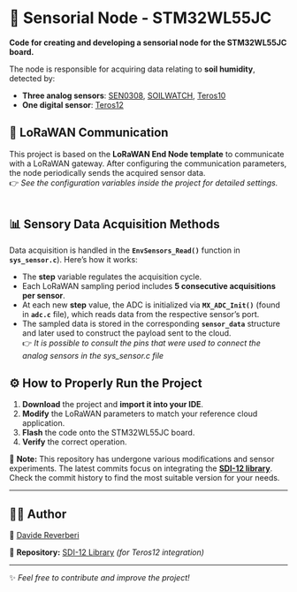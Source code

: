 # 🌱 Sensorial Node - STM32WL55JC

**Code for creating and developing a sensorial node for the STM32WL55JC board.**

The node is responsible for acquiring data relating to **soil humidity**, detected by:
- **Three analog sensors**: [SEN0308](https://wiki.dfrobot.com/Waterproof_Capacitive_Soil_Moisture_Sensor_SKU_SEN0308), [SOILWATCH](https://pino-tech.eu/wp-content/uploads/2017/08/SoilWatch10.pdf), [Teros10](https://metergroup.com/it/products/teros-10/)
- **One digital sensor**: [Teros12](https://metergroup.com/it/products/teros-12/)

## 📡 LoRaWAN Communication
This project is based on the **LoRaWAN End Node template** to communicate with a LoRaWAN gateway. After configuring the communication parameters, the node periodically sends the acquired sensor data.<br>
👉 *See the configuration variables inside the project for detailed settings.*
<br><br>
## 📊 Sensory Data Acquisition Methods

Data acquisition is handled in the **`EnvSensors_Read()`** function in **`sys_sensor.c`**). Here’s how it works:
- The **step** variable regulates the acquisition cycle.
- Each LoRaWAN sampling period includes **5 consecutive acquisitions per sensor**.
- At each new **step** value, the ADC is initialized via **`MX_ADC_Init()`** (found in **`adc.c`** file), which reads data from the respective sensor’s port.
- The sampled data is stored in the corresponding **`sensor_data`** structure and later used to construct the payload sent to the cloud.<br>
👉 *It is possible to consult the pins that were used to connect the analog sensors in the sys_sensor.c file*

## ⚙️ How to Properly Run the Project

1. **Download** the project and **import it into your IDE**.
2. **Modify** the LoRaWAN parameters to match your reference cloud application.
3. **Flash** the code onto the STM32WL55JC board.
4. **Verify** the correct operation.

🔔 **Note:** This repository has undergone various modifications and sensor experiments. The latest commits focus on integrating the **[SDI-12 library](https://github.com/DaddaRev/SDI-12)**. Check the commit history to find the most suitable version for your needs.

---
## 👨‍💻 Author
📌 [Davide Reverberi](https://github.com/DaddaRev)

📝 **Repository:** [SDI-12 Library](https://github.com/DaddaRev/SDI-12) *(for Teros12 integration)*

---
✨ *Feel free to contribute and improve the project!*

